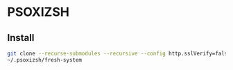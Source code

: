 # PSOXIZSH

## Install

```bash
git clone --recurse-submodules --recursive --config http.sslVerify=false https://bitbucket.org/pSox/psoxizsh.git ~/.psoxzish
~/.psoxizsh/fresh-system
```
